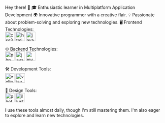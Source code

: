 Hey there! 👋
🎓 Enthusiastic learner in Multiplatform Application Development
🌍 Innovative programmer with a creative flair.
💡 Passionate about problem-solving and exploring new technologies.
🖥️ Frontend Technologies: <br>
<img src='https://cdn.jsdelivr.net/gh/devicons/devicon/icons/css3/css3-plain-wordmark.svg' alt='css3' height='30'>
<img src='https://cdn.jsdelivr.net/gh/devicons/devicon/icons/html5/html5-plain-wordmark.svg' alt='html5' height='30'>
<img src='https://cdn.jsdelivr.net/gh/devicons/devicon/icons/javascript/javascript-plain.svg' alt='javascript' height='30'>

⚙️ Backend Technologies: <br>
<img src='https://cdn.jsdelivr.net/gh/devicons/devicon/icons/php/php-original.svg' alt='php' height='30'>
<img src='https://cdn.jsdelivr.net/gh/devicons/devicon/icons/java/java-plain-wordmark.svg' alt='java' height='30'>
<img src='https://cdn.jsdelivr.net/gh/devicons/devicon/icons/mysql/mysql-plain-wordmark.svg' alt='mysql' height='30'>

🛠️ Development Tools: <br>
<img src='https://cdn.jsdelivr.net/gh/devicons/devicon/icons/eclipse/eclipse-original.svg' alt='eclipse' height='30'>
<img src='https://cdn.jsdelivr.net/gh/devicons/devicon/icons/vscode/vscode-original.svg' alt='visualstudiocode' height='30'>

🎨 Design Tools: <br>
<img src='https://cdn.jsdelivr.net/gh/devicons/devicon/icons/photoshop/photoshop-plain.svg' alt='photoshop' height='30'>
<img src='https://cdn.jsdelivr.net/gh/devicons/devicon/icons/illustrator/illustrator-plain.svg' alt='illustrator' height='30'>

I use these tools almost daily, though I'm still mastering them. I'm also eager to explore and learn new technologies.
